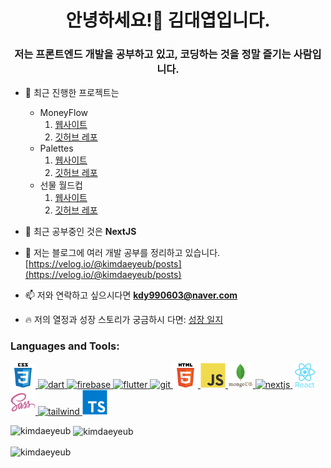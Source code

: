 <h1 align="center">안녕하세요!👋 김대엽입니다.</h1>
<h3 align="center">저는 프론트엔드 개발을 공부하고 있고, 코딩하는 것을 정말 즐기는 사람입니다.</h3>

- 🔭 최근 진행한 프로젝트는

  - MoneyFlow
    1. [웹사이트](https://getmoneyflow.vercel.app/)
    2. [깃허브 레포](https://github.com/kimdaeyeub/MoneyFlow)
  - Palettes
    1. [웹사이트](https://palettes-pi.vercel.app/)
    2. [깃허브 레포](https://github.com/kimdaeyeub/color-palette)
  - 선물 월드컵
    1. [웹사이트](https://giftworldcup-aba89.web.app)
    2. [깃허브 레포](https://github.com/kimdaeyeub/worldcup)

- 🌱 최근 공부중인 것은 **NextJS**

- 📝 저는 블로그에 여러 개발 공부를 정리하고 있습니다. [https://velog.io/@kimdaeyeub/posts](https://velog.io/@kimdaeyeub/posts)

- 📫 저와 연락하고 싶으시다면 **kdy990603@naver.com**

- 🔥 저의 열정과 성장 스토리가 궁금하시 다면: [성장 일지](https://nifty-fact-944.notion.site/Portfolio-17445b3bfbcf80a5b30efc576ed73332)
<p align="left">
</p>

<h3 align="left">Languages and Tools:</h3>
<p align="left"> <a href="https://www.w3schools.com/css/" target="_blank" rel="noreferrer"> <img src="https://raw.githubusercontent.com/devicons/devicon/master/icons/css3/css3-original-wordmark.svg" alt="css3" width="40" height="40"/> </a> <a href="https://dart.dev" target="_blank" rel="noreferrer"> <img src="https://www.vectorlogo.zone/logos/dartlang/dartlang-icon.svg" alt="dart" width="40" height="40"/> </a> <a href="https://firebase.google.com/" target="_blank" rel="noreferrer"> <img src="https://www.vectorlogo.zone/logos/firebase/firebase-icon.svg" alt="firebase" width="40" height="40"/> </a> <a href="https://flutter.dev" target="_blank" rel="noreferrer"> <img src="https://www.vectorlogo.zone/logos/flutterio/flutterio-icon.svg" alt="flutter" width="40" height="40"/> </a> <a href="https://git-scm.com/" target="_blank" rel="noreferrer"> <img src="https://www.vectorlogo.zone/logos/git-scm/git-scm-icon.svg" alt="git" width="40" height="40"/> </a> <a href="https://www.w3.org/html/" target="_blank" rel="noreferrer"> <img src="https://raw.githubusercontent.com/devicons/devicon/master/icons/html5/html5-original-wordmark.svg" alt="html5" width="40" height="40"/> </a> <a href="https://developer.mozilla.org/en-US/docs/Web/JavaScript" target="_blank" rel="noreferrer"> <img src="https://raw.githubusercontent.com/devicons/devicon/master/icons/javascript/javascript-original.svg" alt="javascript" width="40" height="40"/> </a> <a href="https://www.mongodb.com/" target="_blank" rel="noreferrer"> <img src="https://raw.githubusercontent.com/devicons/devicon/master/icons/mongodb/mongodb-original-wordmark.svg" alt="mongodb" width="40" height="40"/> </a> <a href="https://nextjs.org/" target="_blank" rel="noreferrer"> <img src="https://cdn.worldvectorlogo.com/logos/nextjs-2.svg" alt="nextjs" width="40" height="40"/> </a> <a href="https://reactjs.org/" target="_blank" rel="noreferrer"> <img src="https://raw.githubusercontent.com/devicons/devicon/master/icons/react/react-original-wordmark.svg" alt="react" width="40" height="40"/> </a> <a href="https://sass-lang.com" target="_blank" rel="noreferrer"> <img src="https://raw.githubusercontent.com/devicons/devicon/master/icons/sass/sass-original.svg" alt="sass" width="40" height="40"/> </a> <a href="https://tailwindcss.com/" target="_blank" rel="noreferrer"> <img src="https://www.vectorlogo.zone/logos/tailwindcss/tailwindcss-icon.svg" alt="tailwind" width="40" height="40"/> </a> <a href="https://www.typescriptlang.org/" target="_blank" rel="noreferrer"> <img src="https://raw.githubusercontent.com/devicons/devicon/master/icons/typescript/typescript-original.svg" alt="typescript" width="40" height="40"/> </a> </p>

<p><img align="left" src="https://github-readme-stats.vercel.app/api/top-langs?username=kimdaeyeub&show_icons=true&locale=en&layout=compact" alt="kimdaeyeub" /></p>

<p>&nbsp;<img align="center" src="https://github-readme-stats.vercel.app/api?username=kimdaeyeub&show_icons=true&locale=en" alt="kimdaeyeub" /></p>

<p><img align="center" src="https://github-readme-streak-stats.herokuapp.com/?user=kimdaeyeub&" alt="kimdaeyeub" /></p>
